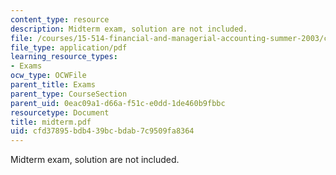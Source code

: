 ```yaml
---
content_type: resource
description: Midterm exam, solution are not included.
file: /courses/15-514-financial-and-managerial-accounting-summer-2003/cfd37895bdb439bcbdab7c9509fa8364_midterm.pdf
file_type: application/pdf
learning_resource_types:
- Exams
ocw_type: OCWFile
parent_title: Exams
parent_type: CourseSection
parent_uid: 0eac09a1-d66a-f51c-e0dd-1de460b9fbbc
resourcetype: Document
title: midterm.pdf
uid: cfd37895-bdb4-39bc-bdab-7c9509fa8364
---
```

Midterm exam, solution are not included.

